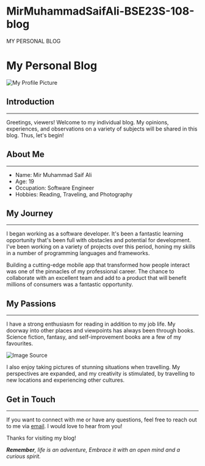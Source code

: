 # MirMuhammadSaifAli-BSE23S-108-blog
MY PERSONAL BLOG
# **My Personal Blog**
![My Profile Picture](https://images.unsplash.com/photo-1529665253569-6d01c0eaf7b6?ixlib=rb-4.0.3&ixid=M3wxMjA3fDB8MHxzZWFyY2h8NHx8cHJvZmlsZXxlbnwwfHwwfHx8MA%3D%3D&w=1000&q=80)
## Introduction
---
Greetings, viewers! Welcome to my individual blog. My opinions, experiences, and observations on a variety of subjects will be shared in this blog. Thus, let's begin!
## About Me
---
* Name: Mir Muhammad Saif Ali
* Age: 19
* Occupation: Software Engineer
* Hobbies: Reading, Traveling, and Photography

## My Journey
---
I began working as a software developer. It's been a fantastic learning opportunity that's been full with obstacles and potential for development. I've been working on a variety of projects over this period, honing my skills in a number of programming languages and frameworks.

Building a cutting-edge mobile app that transformed how people interact was one of the pinnacles of my professional career. The chance to collaborate with an excellent team and add to a product that will benefit millions of consumers was a fantastic opportunity.

## My Passions
---
I have a strong enthusiasm for reading in addition to my job life. My doorway into other places and viewpoints has always been through books. Science fiction, fantasy, and self-improvement books are a few of my favourites.

![Image Source](https://encrypted-tbn0.gstatic.com/images?q=tbn:ANd9GcS8OFa7ZwZmLs5KzlEpXPYktVlDypCqGCuUJg&usqp=CAU)

I also enjoy taking pictures of stunning situations when travelling. My perspectives are expanded, and my creativity is stimulated, by travelling to new locations and experiencing other cultures.

## Get in Touch
---
If you want to connect with me or have any questions, feel free to reach out to me via [email](mailto:itxsaif9808786@gmail.com). I would love to hear from you!

Thanks for visiting my blog!

_**Remember**, life is an adventure, Embrace it with an open mind and a curious spirit._
